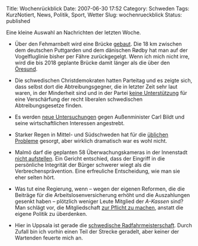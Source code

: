 Title: Wochenrückblick
Date: 2007-06-30 17:52
Category: Schweden
Tags: KurzNotiert, News, Politik, Sport, Wetter
Slug: wochenrueckblick
Status: published

Eine kleine Auswahl an Nachrichten der letzten Woche.

-   Über den Fehmarnbelt wird eine Brücke
    [gebaut](http://www1.ndr.de/nachrichten/fehmarnbelt22.html). Die 18
    km zwischen dem deutschen Puttgarden und dem dänischen Rødby hat man
    auf der Vogelfluglinie bisher per Fähre zurückgegelgt. Wenn ich mich
    nicht irre, wird die bis 2018 geplante Brücke damit länger als die
    über den
    [Öresund](http://de.wikipedia.org/wiki/%C3%96resundverbindung).
-   Die schwedischen Christdemokraten hatten Parteitag und es zeigte
    sich, dass selbst dort die Abtreibungsgegner, die in letzter Zeit
    sehr laut waren, in der Minderheit sind und in der Partei [keine
    Unterstützung](http://www.dn.se/DNet/jsp/polopoly.jsp?d=1042&a=666422)
    für eine Verschärfung der recht liberalen schwedischen
    Abtreibungsgesetze finden.
-   Es werden [neue
    Untersuchungen](http://www.sr.se/cgi-bin/International/nyhetssidor/artikel.asp?ProgramID=2108&Nyheter=&format=1&artikel=1450144)
    gegen Außenminister Carl Bildt und seine wirtschaftlichen Interessen
    angestrebt.
-   Starker Regen in Mittel- und Südschweden hat für die [üblichen
    Probleme](http://www.sr.se/cgi-bin/ekot/artikel.asp?Artikel=1450502)
    gesorgt, aber wirklich dramatisch war es wohl nicht.
-   Malmö darf die geplanten 58 Überwachungskameras in der Innenstadt
    [nicht
    aufstellen](http://www.sr.se/cgi-bin/malmo/nyheter/artikel.asp?Artikel=1447215).
    Ein Gericht entschied, dass der Eingriff in die persönliche
    Integrität der Bürger schwerer wiegt als die Verbrechensprävention.
    Eine erfreuliche Entscheidung, wie man sie eher selten hört.
-   Was tut eine Regierung, wenn – wegen der eigenen Reformen, die die
    Beiträge für die Arbeitslosenversicherung erhöht und die
    Auszahlungen gesenkt haben – plötzlich weniger Leute Mitglied der
    *A-Kassen* sind? Man schlägt vor, die Mitgliedschaft [zur Pflicht zu
    machen](http://www.thelocal.se/7749/20070629/), anstatt die eigene
    Politik zu überdenken.

-   Hier in Uppsala ist gerade die [schwedische
    Radfahrmeisterschaft](http://www.sr.se/cgi-bin/uppland/nyheter/artikel.asp?artikel=1449483).
    Durch Zufall bin ich vorhin einen Teil der Strecke geradelt, aber
    keiner der Wartenden feuerte mich an.

